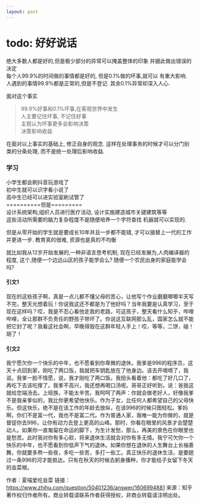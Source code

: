 ```yaml
---
layout: post
---
```

# todo: 好好说话
绝大多数人都是好的,但是极少部分的异常可以掩盖整体的印象
并据此做出错误的决定  
每个人99.9%的时间做的事情都是好的, 但是0.1%做的坏事,就可以
有重大影响.  
人遇到的事情99.9%都是正常的,但是不登记. 其余0.1%异常却深入人心.  

面对这个事实
> 99.9%好事和0.1%坏事,在客观世界中发生  
> 人主要记住坏事, 不记住好事  
> 主观认为坏事更多会影响决策  
> 决策影响收益  

在面对以上事实的基础上, 修正自身的观念.
这样在处理事务的时候才可以分门别类的分条处理,
而不是统一处理后影响收益.  

### 学习
小学生都会刷抖音玩游戏了  
初中生就可以识字看小说了  
高中生已经可以进实验室刷试管了  
==========但是=========  
设计系统架构,组织人员进行医疗活动,
设计实施建造城市关键建筑等等  
这些活动所需要的脑力复杂程度不是随便培养一个字符查找
机器就可以实现的.

但是从零开始的学生就是要成长10年并且一步都不能错,
才可以接替上一代的工作并更进一步.  教育真的很难,
资源也是真的不均衡

就比如我从12岁开始发展的,一种非语言思考机制,
现在已经发展为,人肉编译器的程度,
这个,随便一个边远山区的孩子能学会么?
随便一个农民出身的家庭能学会吗?





#### 引文1
现在的这些孩子啊，真是一点儿都不懂父母的苦心，让他写个作业磨磨唧唧半天写不完，整天光想着玩！你说我这还不都是为了他好吗？当年我要是认真学习，至于现在这样吗？哎，我是不忍心看他走我的老路，可这孩子，整天看什么知乎，哔哩哔哩，全让那群不负责任的野孩子带坏了。你说这互联网那么乱，国家怎么就不能把它封了呢？我看这社会啊，早晚得毁在这群年轻人手上！哎，等等，二饼，碰！胡了！
#### 引文2 
我宁愿欠你一个快乐的中年，也不愿看到你卑微的退休。我爹是996的程序员，这天十点回到家，刚吃了两口饭，我就把车钥匙放在了他身边。该去开嘀嘀了，我说。我爹一脸不情愿，说，我才刚吃了两口饭。我扭头看着他：都吃了好几口了，再吃下去该吃撑了。我爹不高兴，我还想再喝口汤呢。哥哥正好听到，说：爸我这就给您端汤去。上班族，不能太辛苦。我呵呵了两声：你就会做老好人，好像我爹不是我亲爹似的，我比你更希望他快乐。作为子女，比任何人都希望自己的父母快乐。但这快乐，绝不是在该工作的年龄去放纵，在该996的时候只图轻松。爹妈啊，你们不是富一代，我也不是富二代。作为普通人家，我唯一能为你做的，就是督促你去996，让你有动力去登上更高的山峰。那时，你看在眼里的风景才会楚楚动人。如果你一直匍匐在命运的脚下，为生计发愁，那么，再美的景色在你眼里也是愁苦。此时我对你有多心软，将来退休生活就会对你有多无情。我宁可欠你一个快乐的中年，也不愿看到你低声下气的退休。如果你想在退休的人生舞台上长袖善舞，你就要多熬一些夜，多吃一些苦，多打一些工。真正快乐的退休生活，是要趟过一条996的河才能抵达。只有在秋天的时候去躬身播种，你才能给子女留下冬天的韭菜根。

作者：夏喵爱吃韭菜
链接：https://www.zhihu.com/question/50401236/answer/1606994881
来源：知乎
著作权归作者所有。商业转载请联系作者获得授权，非商业转载请注明出处。